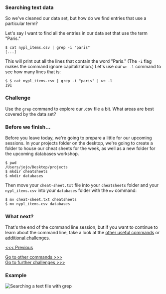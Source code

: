 ### Searching text data

So we've cleaned our data set, but how do we find entries that use a particular term? 

Let's say I want to find all the entries in our data set that use the term "Paris."

```
$ cat nypl_items.csv | grep -i "paris"
[...]
```

This will print out all the lines that contain the word "Paris." (The `-i` flag makes the command ignore capitalization.) Let's use our `wc -l` command to see how many lines that is:

```
$ $ cat nypl_items.csv | grep -i "paris" | wc -l
191
```

### Challenge

Use the `grep` command to explore our .csv file a bit. What areas are best covered by the data set?

### Before we finish...

Before you leave today, we're going to prepare a little for our upcoming sessions. In your projects folder on the desktop, we're going to create a folder to house our cheat sheets for the week, as well as a new folder for the upcoming databases workshop.

```
$ pwd
/Users/jojo/Desktop/projects
$ mkdir cheatsheets
$ mkdir databases
```

Then move your `cheat-sheet.txt` file into your `cheatsheets` folder and your `nypl_items.csv` into your `databases` folder with the `mv` command:

```
$ mv cheat-sheet.txt cheatsheets
$ mv nypl_items.csv databases
```

### What next?

That's the end of the command line session, but if you want to continue to learn about the command line, take a look at the [other useful commands](other-commands.md) or [additional challenges](challenges.md).

[<<< Previous](data.md)

[Go to other commands >>>](other-commands.md)  
[Go to further challenges >>>](challenges.md)  

### Example

![Searching a text file with grep](grep.gif)



